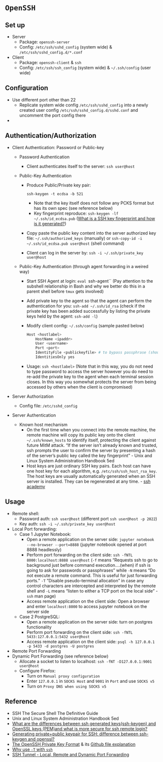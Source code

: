 # `OpenSSH`

## Set up

- Server
    - Package: `openssh-server`
    - Config: `/etc/ssh/sshd_config` (system wide) & `/etc/ssh/sshd_config.d/*.conf`
- Client
    - Package: `openssh-client` & `ssh`
    - Config: `/etc/ssh/ssh_config` (system wide) & `~/.ssh/config` (user wide)

## Configuration

- Use different port other than 22
    - Replicate system wide config `/etc/ssh/sshd_config` into a newly created user config `/etc/ssh/sshd_config.d/sshd.conf` and uncomment the port config there
- 

## Authentication/Authorization

- Client Authentication: Password or Public-key

    - Password Authentication

        - Client authenticates itself to the server: `ssh user@host`

    - Public-Key Authentication

        - Produce Public/Private key pair: 

            ```
            ssh-keygen -t ecdsa -b 521
            ```

            - Note that the key itself does not follow any PCKS format but has its own spec (see reference below)
            - Key fingerprint reproduce: `ssh-keygen -lf ~/.ssh/id_ecdsa.pub` ([What is a SSH key fingerprint and how is it generated?](https://superuser.com/questions/421997/what-is-a-ssh-key-fingerprint-and-how-is-it-generated))

        - Copy paste the public key content into the server authorized key file: `~/.ssh/authorized_keys` (manually) or `ssh-copy-id -i ~/.ssh/id_ecdsa.pub user@host` (shell command)

        - Client can log in the server by: `ssh -i ~/.ssh/private_key user@host`

    - Public-Key Authentication (through agent forwarding in a weired way)

        - Start SSH Agent at login: `eval `ssh-agent`` (Pay attention to the subshell relationship in Bash and why we better do this in a parent shell before `tmux` gets involved)

        - Add private key to the agent so that the agent can perform the authentication for you: `ssh-add ~/.ssh/id_rsa` (check if the private key has been added successfully by listing the private keys held by the agent: `ssh-add -l`)

        - Modify client config: `~/.ssh/config` (sample pasted below)

            ```bash
            Host <hostlabel>
                HostName <ipaddr>
                User <username>
                Port <port>
                IdentityFile <publickeyfile> # to bypass passphrase (should be private key in normal way)
                IdentitiesOnly yes
            ```

        - Usage: `ssh <hostlabel>` (Note that in this way, you do not need to type password to access the server however you do need to re-add the private key to the agent when each terminal session closes. In this way you somewhat protects the server from being accessed by others when the client is compromised)

- Server Authorization

    - Config file: `/etc/sshd_config`

- Server Authentication

    - Known host mechanism
        - On the first time when you connect into the remote machine, the remote machine will copy its public key onto the client `~/.ssh/known_hosts` to identify itself, protecting the client against future MitM attack. “If the server isn’t already known and trusted, ssh prompts the user to confirm the server by presenting a hash of the server’s public key called the key fingerprint” - Unix and Linux System Administration Handbook 5ed
        - Host keys are just ordinary SSH key pairs. Each host can have one host key for each algorithm, e.g. `/etc/ssh/ssh_host_rsa_key`. The host keys are usually automatically generated when an SSH server is installed. They can be regenerated at any time. - [ssh academy](https://www.ssh.com/academy/ssh/keygen#creating-an-ssh-key-pair-for-user-authentication)

## Usage

- Remote shell:
    - Password auth: `ssh user@host` (different port `ssh user@host -p 2022`)
    - Key auth: `ssh -i ~/.ssh/private_key user@host`
- Local Port forwarding:
    - Case 1 Jupyter Notebook:
        - Open a remote application on the server side: `jupyter notebook --no-browser --port=8888` (jupyter notebook opened at port 8888 headlessly)
        - Perform port forwarding on the client side: `ssh -fNTL 8000:localhost:8888 user@host` (`-f` means “Requests ssh to go to background just before command execution….(when) if ssh is going to ask for passwords or passphrases” while `-N` means “Do not execute a remote command. This is useful for just forwarding ports.” `-T` ”Disable pseudo-terminal allocation” in case any control characters are intercepted and interpreted by the remote shell and `-L` means “listen to either a TCP port on the local side” - `ssh` man page)
        - Access remote application on the client side: Open a browser and enter `localhost:8000` to access jupyter notebook on the server side
    - Case 2 PostgreSQL:
        - Open a remote application on the server side: turn on postgres functionality
        - Perform port forwarding on the client side: `ssh -fNTL 5433:127.0.0.1:5432 user@host`
        - Access remote application on the client side: `psql -h 127.0.0.1 -p 5433 -d postgres -U postgres`
- Remote Port Forwarding
- Dynamic Port Forwarding (see reference below)
    - Allocate a socket to listen to localhost: `ssh -fNT -D127.0.0.1:9001 user@host`
    - Configure Firefox:
        - Turn on `Manual proxy configuration`
        - Enter `127.0.0.1` in `SOCKS Host` and `9001` in `Port` and use `SOCKS v5`
        - Turn on `Proxy DNS when using SOCKS v5`

## Reference

- SSH The Secure Shell The Definitive Guide
- Unix and Linux System Administration Handbook 5ed
- [What are the differences between ssh generated keys(ssh-keygen) and OpenSSL keys (PEM)and what is more secure for ssh remote login?](https://security.stackexchange.com/questions/29876/what-are-the-differences-between-ssh-generated-keysssh-keygen-and-openssl-keys)
- [Generating private+public keypair for SSH: difference between ssh-keygen and openssl?](https://superuser.com/questions/1535116/generating-privatepublic-keypair-for-ssh-difference-between-ssh-keygen-and-ope)
- [The OpenSSH Private Key Format](https://coolaj86.com/articles/the-openssh-private-key-format/) & its [Github file explanation](https://github.com/openssh/openssh-portable/blob/2dc328023f60212cd29504fc05d849133ae47355/PROTOCOL.key)
- [Why use `-T` with `ssh`](https://stackoverflow.com/questions/42505339/why-use-t-with-ssh)
- [SSH Tunnel - Local, Remote and Dynamic Port Forwarding](https://blog.jakuba.net/ssh-tunnel---local-remote-and-dynamic-port-forwarding/)